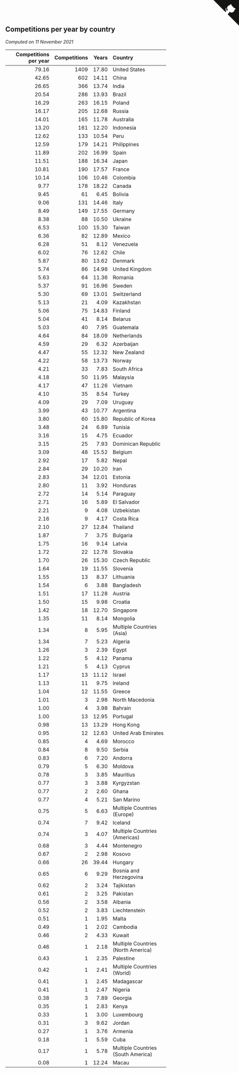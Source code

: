 ## Competitions per year by country

*Computed on 11 November 2021*

| Competitions per year | Competitions | Years | Country |
| ---: | ---: | ---: | :--- |
| 79.16 | 1409 | 17.80 | United States |
| 42.65 | 602 | 14.11 | China |
| 26.65 | 366 | 13.74 | India |
| 20.54 | 286 | 13.93 | Brazil |
| 16.29 | 263 | 16.15 | Poland |
| 16.17 | 205 | 12.68 | Russia |
| 14.01 | 165 | 11.78 | Australia |
| 13.20 | 161 | 12.20 | Indonesia |
| 12.62 | 133 | 10.54 | Peru |
| 12.59 | 179 | 14.21 | Philippines |
| 11.89 | 202 | 16.99 | Spain |
| 11.51 | 188 | 16.34 | Japan |
| 10.81 | 190 | 17.57 | France |
| 10.14 | 106 | 10.46 | Colombia |
| 9.77 | 178 | 18.22 | Canada |
| 9.45 | 61 | 6.45 | Bolivia |
| 9.06 | 131 | 14.46 | Italy |
| 8.49 | 149 | 17.55 | Germany |
| 8.38 | 88 | 10.50 | Ukraine |
| 6.53 | 100 | 15.30 | Taiwan |
| 6.36 | 82 | 12.89 | Mexico |
| 6.28 | 51 | 8.12 | Venezuela |
| 6.02 | 76 | 12.62 | Chile |
| 5.87 | 80 | 13.62 | Denmark |
| 5.74 | 86 | 14.98 | United Kingdom |
| 5.63 | 64 | 11.36 | Romania |
| 5.37 | 91 | 16.96 | Sweden |
| 5.30 | 69 | 13.01 | Switzerland |
| 5.13 | 21 | 4.09 | Kazakhstan |
| 5.06 | 75 | 14.83 | Finland |
| 5.04 | 41 | 8.14 | Belarus |
| 5.03 | 40 | 7.95 | Guatemala |
| 4.64 | 84 | 18.09 | Netherlands |
| 4.59 | 29 | 6.32 | Azerbaijan |
| 4.47 | 55 | 12.32 | New Zealand |
| 4.22 | 58 | 13.73 | Norway |
| 4.21 | 33 | 7.83 | South Africa |
| 4.18 | 50 | 11.95 | Malaysia |
| 4.17 | 47 | 11.26 | Vietnam |
| 4.10 | 35 | 8.54 | Turkey |
| 4.09 | 29 | 7.09 | Uruguay |
| 3.99 | 43 | 10.77 | Argentina |
| 3.80 | 60 | 15.80 | Republic of Korea |
| 3.48 | 24 | 6.89 | Tunisia |
| 3.16 | 15 | 4.75 | Ecuador |
| 3.15 | 25 | 7.93 | Dominican Republic |
| 3.09 | 48 | 15.52 | Belgium |
| 2.92 | 17 | 5.82 | Nepal |
| 2.84 | 29 | 10.20 | Iran |
| 2.83 | 34 | 12.01 | Estonia |
| 2.80 | 11 | 3.92 | Honduras |
| 2.72 | 14 | 5.14 | Paraguay |
| 2.71 | 16 | 5.89 | El Salvador |
| 2.21 | 9 | 4.08 | Uzbekistan |
| 2.16 | 9 | 4.17 | Costa Rica |
| 2.10 | 27 | 12.84 | Thailand |
| 1.87 | 7 | 3.75 | Bulgaria |
| 1.75 | 16 | 9.14 | Latvia |
| 1.72 | 22 | 12.78 | Slovakia |
| 1.70 | 26 | 15.30 | Czech Republic |
| 1.64 | 19 | 11.55 | Slovenia |
| 1.55 | 13 | 8.37 | Lithuania |
| 1.54 | 6 | 3.88 | Bangladesh |
| 1.51 | 17 | 11.28 | Austria |
| 1.50 | 15 | 9.98 | Croatia |
| 1.42 | 18 | 12.70 | Singapore |
| 1.35 | 11 | 8.14 | Mongolia |
| 1.34 | 8 | 5.95 | Multiple Countries (Asia) |
| 1.34 | 7 | 5.23 | Algeria |
| 1.26 | 3 | 2.39 | Egypt |
| 1.22 | 5 | 4.12 | Panama |
| 1.21 | 5 | 4.13 | Cyprus |
| 1.17 | 13 | 11.12 | Israel |
| 1.13 | 11 | 9.75 | Ireland |
| 1.04 | 12 | 11.55 | Greece |
| 1.01 | 3 | 2.98 | North Macedonia |
| 1.00 | 4 | 3.98 | Bahrain |
| 1.00 | 13 | 12.95 | Portugal |
| 0.98 | 13 | 13.29 | Hong Kong |
| 0.95 | 12 | 12.63 | United Arab Emirates |
| 0.85 | 4 | 4.69 | Morocco |
| 0.84 | 8 | 9.50 | Serbia |
| 0.83 | 6 | 7.20 | Andorra |
| 0.79 | 5 | 6.30 | Moldova |
| 0.78 | 3 | 3.85 | Mauritius |
| 0.77 | 3 | 3.88 | Kyrgyzstan |
| 0.77 | 2 | 2.60 | Ghana |
| 0.77 | 4 | 5.21 | San Marino |
| 0.75 | 5 | 6.63 | Multiple Countries (Europe) |
| 0.74 | 7 | 9.42 | Iceland |
| 0.74 | 3 | 4.07 | Multiple Countries (Americas) |
| 0.68 | 3 | 4.44 | Montenegro |
| 0.67 | 2 | 2.98 | Kosovo |
| 0.66 | 26 | 39.44 | Hungary |
| 0.65 | 6 | 9.29 | Bosnia and Herzegovina |
| 0.62 | 2 | 3.24 | Tajikistan |
| 0.61 | 2 | 3.25 | Pakistan |
| 0.56 | 2 | 3.58 | Albania |
| 0.52 | 2 | 3.83 | Liechtenstein |
| 0.51 | 1 | 1.95 | Malta |
| 0.49 | 1 | 2.02 | Cambodia |
| 0.46 | 2 | 4.33 | Kuwait |
| 0.46 | 1 | 2.18 | Multiple Countries (North America) |
| 0.43 | 1 | 2.35 | Palestine |
| 0.42 | 1 | 2.41 | Multiple Countries (World) |
| 0.41 | 1 | 2.45 | Madagascar |
| 0.41 | 1 | 2.47 | Nigeria |
| 0.38 | 3 | 7.89 | Georgia |
| 0.35 | 1 | 2.83 | Kenya |
| 0.33 | 1 | 3.00 | Luxembourg |
| 0.31 | 3 | 9.62 | Jordan |
| 0.27 | 1 | 3.76 | Armenia |
| 0.18 | 1 | 5.59 | Cuba |
| 0.17 | 1 | 5.78 | Multiple Countries (South America) |
| 0.08 | 1 | 12.24 | Macau |


<a href="https://github.com/jonatanklosko/wca_statistics" class="github-corner" aria-label="View source on Github"><svg width="80" height="80" viewBox="0 0 250 250" style="fill:#151513; color:#fff; position: absolute; top: 0; border: 0; right: 0;" aria-hidden="true"><path d="M0,0 L115,115 L130,115 L142,142 L250,250 L250,0 Z"></path><path d="M128.3,109.0 C113.8,99.7 119.0,89.6 119.0,89.6 C122.0,82.7 120.5,78.6 120.5,78.6 C119.2,72.0 123.4,76.3 123.4,76.3 C127.3,80.9 125.5,87.3 125.5,87.3 C122.9,97.6 130.6,101.9 134.4,103.2" fill="currentColor" style="transform-origin: 130px 106px;" class="octo-arm"></path><path d="M115.0,115.0 C114.9,115.1 118.7,116.5 119.8,115.4 L133.7,101.6 C136.9,99.2 139.9,98.4 142.2,98.6 C133.8,88.0 127.5,74.4 143.8,58.0 C148.5,53.4 154.0,51.2 159.7,51.0 C160.3,49.4 163.2,43.6 171.4,40.1 C171.4,40.1 176.1,42.5 178.8,56.2 C183.1,58.6 187.2,61.8 190.9,65.4 C194.5,69.0 197.7,73.2 200.1,77.6 C213.8,80.2 216.3,84.9 216.3,84.9 C212.7,93.1 206.9,96.0 205.4,96.6 C205.1,102.4 203.0,107.8 198.3,112.5 C181.9,128.9 168.3,122.5 157.7,114.1 C157.9,116.9 156.7,120.9 152.7,124.9 L141.0,136.5 C139.8,137.7 141.6,141.9 141.8,141.8 Z" fill="currentColor" class="octo-body"></path></svg></a><style>.github-corner:hover .octo-arm{animation:octocat-wave 560ms ease-in-out}@keyframes octocat-wave{0%,100%{transform:rotate(0)}20%,60%{transform:rotate(-25deg)}40%,80%{transform:rotate(10deg)}}@media (max-width:500px){.github-corner:hover .octo-arm{animation:none}.github-corner .octo-arm{animation:octocat-wave 560ms ease-in-out}}</style>
